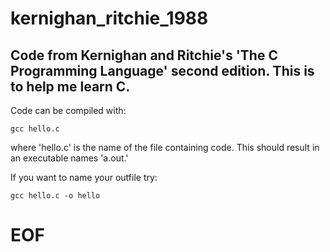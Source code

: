 kernighan_ritchie_1988
======================

Code from Kernighan and Ritchie's 'The C Programming Language' second edition.  This is to help me learn C.
----------------------

Code can be compiled with:

    gcc hello.c

where 'hello.c' is the name of the file containing code.  This should result in an executable names 'a.out.'

If you want to name your outfile try:

    gcc hello.c -o hello

# EOF
